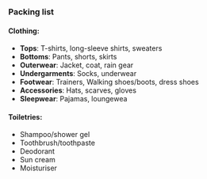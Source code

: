 ### Packing list

 #### Clothing: 
 
- **Tops**: T-shirts, long-sleeve shirts, sweaters
- **Bottoms**: Pants, shorts, skirts
- **Outerwear**: Jacket, coat, rain gear
- **Undergarments**: Socks, underwear
- **Footwear**: Trainers, Walking shoes/boots, dress shoes
- **Accessories**: Hats, scarves, gloves
- **Sleepwear**: Pajamas, loungewea

#### Toiletries:

- Shampoo/shower gel
- Toothbrush/toothpaste
- Deodorant
- Sun cream
- Moisturiser